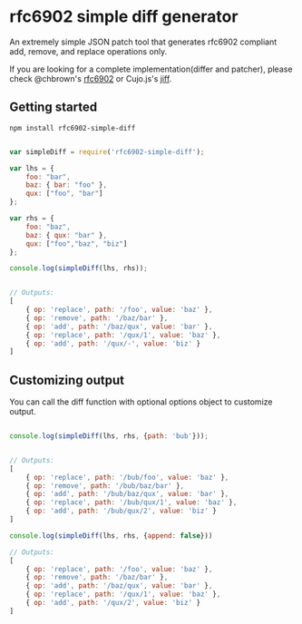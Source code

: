 rfc6902 simple diff generator
======================

An extremely simple JSON patch tool that generates rfc6902 compliant add, remove, and replace operations only.

If you are looking for a complete implementation(differ and patcher), please check @chbrown's [rfc6902](https://www.npmjs.org/package/rfc6902) or Cujo.js's [jiff](https://www.npmjs.org/package/jiff).

Getting started
-----

```shell
npm install rfc6902-simple-diff
```

```javascript

var simpleDiff = require('rfc6902-simple-diff');

var lhs = {
    foo: "bar",
    baz: { bar: "foo" },
    qux: ["foo", "bar"]
};

var rhs = {
    foo: "baz",
    baz: { qux: "bar" },
    qux: ["foo","baz", "biz"]
};

console.log(simpleDiff(lhs, rhs));


// Outputs:
[
    { op: 'replace', path: '/foo', value: 'baz' },
    { op: 'remove', path: '/baz/bar' },
    { op: 'add', path: '/baz/qux', value: 'bar' },
    { op: 'replace', path: '/qux/1', value: 'baz' },
    { op: 'add', path: '/qux/-', value: 'biz' }
]
```

Customizing output
------

You can call the diff function with optional options object to customize output.


```javascript

console.log(simpleDiff(lhs, rhs, {path: 'bub'}));


// Outputs:
[
    { op: 'replace', path: '/bub/foo', value: 'baz' },
    { op: 'remove', path: '/bub/baz/bar' },
    { op: 'add', path: '/bub/baz/qux', value: 'bar' },
    { op: 'replace', path: '/bub/qux/1', value: 'baz' },
    { op: 'add', path: '/bub/qux/2', value: 'biz' }
]

console.log(simpleDiff(lhs, rhs, {append: false}))

// Outputs:
[
    { op: 'replace', path: '/foo', value: 'baz' },
    { op: 'remove', path: '/baz/bar' },
    { op: 'add', path: '/baz/qux', value: 'bar' },
    { op: 'replace', path: '/qux/1', value: 'baz' },
    { op: 'add', path: '/qux/2', value: 'biz' }
]
```